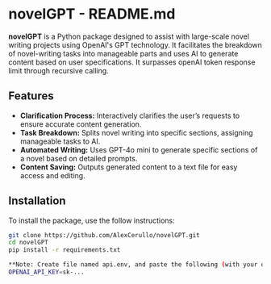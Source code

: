 # novelGPT - README.md

**novelGPT** is a Python package designed to assist with large-scale novel writing projects using OpenAI's GPT technology. It facilitates the breakdown of novel-writing tasks into manageable parts and uses AI to generate content based on user specifications. It surpasses openAI token response limit through recursive calling.

## Features
- **Clarification Process:** Interactively clarifies the user’s requests to ensure accurate content generation.
- **Task Breakdown:** Splits novel writing into specific sections, assigning manageable tasks to AI.
- **Automated Writing:** Uses GPT-4o mini to generate specific sections of a novel based on detailed prompts.
- **Content Saving:** Outputs generated content to a text file for easy access and editing.

## Installation
To install the package, use the follow instructions:

```bash
git clone https://github.com/AlexCerullo/novelGPT.git
cd novelGPT
pip install -r requirements.txt

**Note: Create file named api.env, and paste the following (with your openAI key)
OPENAI_API_KEY=sk-...